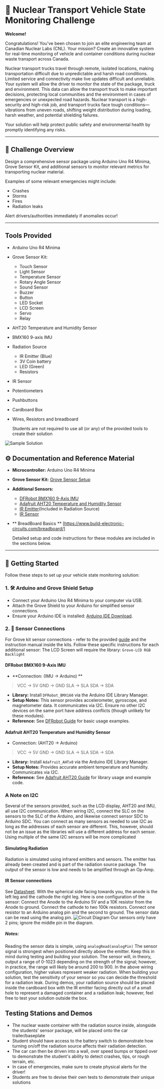 # 🚚 Nuclear Transport Vehicle State Monitoring Challenge

**Welcome!**

Congratulations! You've been chosen to join an elite engineering team at Canadian Nuclear Labs (CNL). Your mission? Create an innovative system for real-time monitoring of vehicle and container conditions during nuclear waste transport across Canada.

Nuclear transport trucks travel through remote, isolated locations, making transportation difficult due to unpredictable and harsh road conditions. Limited service and connectivity make live updates difficult and unreliable. Your system will allow the driver to monitor the state of the package, truck and environment. This data can allow the transport truck to make important decisions, protecting local communities and the environment in cases of emergencies or unexpected road hazards. Nuclear transport is a high-security and high-risk job, and transport trucks face tough conditions—vibrations from uneven roads, shifting weight distribution during loading, harsh weather, and potential shielding failures.

Your solution will help protect public safety and environmental health by promptly identifying any risks.

---

## 📖 Challenge Overview

Design a comprehensive sensor package using Arduino Uno R4 Minima, Grove Sensor Kit, and additional sensors to monitor relevant metrics for transporting nuclear material.

Examples of some relevant emergencies might include:
- Crashes
- Storms
- Fires
- Radiation leaks


Alert drivers/authorities immediately if anomalies occur!

---
## Tools Provided

- Arduino Uno R4 Minima
- Grove Sensor Kit:
    - Touch Sensor
    - Light Sensor
    - Temperature Sensor
    - Rotary Angle Sensor
    - Sound Sensor
    - Buzzer
    - Button
    - LED Socket
    - LCD Screen
    - Servo
    - Relay
- AHT20 Temperature and Humidity Sensor
- BMX160 9-axis IMU
- Radiation Source
    - IR Emitter (Blue)
    - 3V Coin battery
    - LED (Green)
    - Resistors
- IR Sensor
- Potentiometers
- Pushbuttons
- Cardboard Box
- Wires, Resistors and breadboard
  
  Students are not required to use all (or any) of the provided tools to create their solution 

![Sample Solution](https://github.com/IdeasClinicUWaterloo/F25-NuclearIC/blob/main/Sensor%20Package%20Subproblem/sensor_pckg_main/SensorPackSolution.JPG?raw=true)

## ⚙️ Documentation and Reference Material

- **Microcontroller:** Arduino Uno R4 Minima
- **Grove Sensor Kit:** [Grove Sensor Setup](https://github.com/IdeasClinicUWaterloo/Technologies-Utilized-for-Idea-s-Clinic-Challenges/blob/main/Seed%20Grove%20Kit/GUIDE.md)
- **Additional Sensors:**

    - [DFRobot BMX160 9-Axis IMU](https://wiki.dfrobot.com/BMX160_9-axis_Sensor_Module_SKU_SEN0373)
    - [Adafruit AHT20 Temperature and Humidity Sensor](https://learn.adafruit.com/adafruit-aht20)
    - [IR Emitter](https://www.vishay.com/docs/81006/tsal4400.pdf)(Included in Radiation Source)
    - [IR Sensor](https://www.vishay.com/docs/81509/bpv22nf.pdf)
- ** BreadBoard Basics ** [https://www.build-electronic-circuits.com/breadboard/]

  Detailed setup and code instructions for these modules are included in the sections below.

---

## 🚀 Getting Started

Follow these steps to set up your vehicle state monitoring solution:

### 1. 🛠 Arduino and Grove Shield Setup

- Connect your Arduino Uno R4 Minima to your computer via USB.
- Attach the Grove Shield to your Arduino for simplified sensor connections.
- Ensure your Arduino IDE is installed: [Arduino IDE Download](https://www.arduino.cc/en/software).

### 2. 📡 Sensor Connections

For Grove kit sensor connections - refer to the provided [guide](https://github.com/IdeasClinicUWaterloo/Technologies-Utilized-for-Idea-s-Clinic-Challenges/blob/main/Seed%20Grove%20Kit/GUIDE.md) and the instruction manual inside the kits.
Follow these specific instructions for each additional sensor:
The LCD Screen will require the library: `Grove-LCD RGB Backlight`

#### DFRobot BMX160 9-Axis IMU

-   **Connection: (IMU -> Arduino) **
>VCC -> 5V
>GND -> GND
>SLA -> SLA
>SDA -> SDA  
-   **Library:** Install `DFRobot_BMX160` via the Arduino IDE Library Manager.
-   **Setup Notes:** This sensor provides accelerometer, gyroscope, and magnetometer data. It communicates via I2C. Ensure no other I2C devices on the same port have address conflicts (though unlikely for these modules).
-   **Reference:** See [DFRobot Guide](https://wiki.dfrobot.com/BMX160_9-axis_Sensor_Module_SKU_SEN0373) for basic usage examples.

#### Adafruit AHT20 Temperature and Humidity Sensor

-   Connection: (AHT20 -> Arduino)
>VCC -> 5V
>GND -> GND
>SLA -> SLA
>SDA -> SDA
-   **Library:** Install `Adafruit_AHTx0` via the Arduino IDE Library Manager.
-   **Setup Notes:** Provides accurate ambient temperature and humidity. Communicates via I2C.
-   **Reference:** See [Adafruit AHT20 Guide](https://learn.adafruit.com/adafruit-aht20/arduino) for library usage and example code.

### A Note on I2C ###
Several of the sensors provided, such as the LCD display, AHT20 and IMU, all use I2C communication. When wiring I2C, connect the SLC on the sensors to the SLC of the Arduino, and likewise connect sensor SDC to Arduino SDC. You can connect as many sensors as needed to use I2C as long as the addresses of each sensor are different. This, however, should not be an issue as the libraries will use a different address for each sensor. Using multiple of the same I2C sensors will be more complicated

#### Simulating Radiation
Radiation is simulated using infrared emitters and sensors. The emitter has already been created and is part of the radiation source package. The output of the sensor is low and needs to be amplified through an Op-Amp.

#### IR Sensor connections
See [Datasheet](https://www.vishay.com/docs/81509/bpv22nf.pdf). With the spherical side facing towards you, the anode is the left leg and the cathode the right leg. Here is one configuration of the sensor: Connect the Anode to the Arduino 5V and a 10K resistor from the Anode to ground. Connect the cathode to two 100k resistors. Connect one resistor to an Arduino analog pin and the second to ground. The sensor data can be read using the analog pin.  ![Circuit Diagram](https://github.com/IdeasClinicUWaterloo/F25-NuclearIC/blob/main/Sensor%20Package%20Subproblem/sensor_pckg_main/nuclearSensorCirc.jpg?raw=true) Our sensors only have 2 pins; ignore the middle pin in the diagram. 

##### Notes:
Reading the sensor data is simple, using `analogRead(analogPin)`
The sensor signal is strongest when positioned directly above the emitter. Keep this in mind during testing and building your solution. The sensor will, in theory, output a range of 0-1023 depending on the strength of the signal; however, in practice, the range will likely be around 200 to 900. In the above wiring configuration, higher values represent weaker radiation. When building your solution, test the sensitivity of your sensor so you can decide the threshold for a radiation leak. 
During demos, your radiation source should be placed inside the cardboard box with the IR emitter facing directly out of a small hole to represent a damaged container and a radiation leak; however, feel free to test your solution outside the box.


## Testing Stations and Demos

 - The nuclear waste container with the radiation source inside, alongside the students' sensor package, will be placed onto the car trailer/baseplate
 - Student should have access to the battery switch to demonstrate how turning on/off the radiation source affects their radiation detection.
 - The car can then be driven into a wall, over speed bumps or tipped over to demonstrate the student's ability to detect crashes, tips, or rough terrain, etc.
 - In case of emergencies, make sure to create physical alerts for the driver!
 - Students are free to devise their own tests to demonstrate their unique solutions
